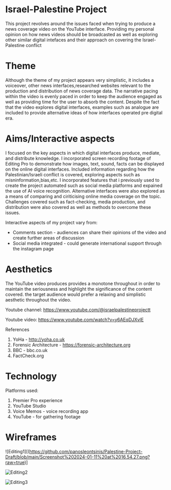 # Israel-Palestine Project
This project revolves around the issues faced when trying to produce a news coverage video on the YouTube interface. Providing my personal opinion on how news videos should be broadcasted as well as exploring other similar digital intefaces and their approach on covering the Israel-Palestine conflict

# Theme  
Although the theme of my project appears very simplistic, it includes a voiceover, other news interfaces,researched websites relevant to the production and distribution of news coverage data. The narrative pacing within the video is evenly paced in order to keep the audience engaged as well as providing time for the user to absorb the content. Despite the fact that the video explores digital interfaces, examples such as analogue are included to provide alternative ideas of how interfaces operated pre digital era.

# Aims/Interactive aspects  
I focused on the key aspects in which digital interfaces produce, mediate, and distribute knowledge. I incorporated screen recording footage of Editing Pro to demonstrate how images, text, sound, facts can be displayed on the online digital interfaces. Included information regarding how the Palestinian/Israeli conflict is covered, exploring aspects such as misninformation,bias,etc. I incorporated features that i previously used to create the project automated such as social media platforms and expained the use of AI voice recognition. Alternative interfaces were also explored as a means of comparing and ciriticising online media coverage on the topic. Challenges covered such as fact-checking, media production, and distribution were also covered as well as methods to overcome these issues.

Interactive aspects of my project vary from:
- Comments section - audiences can share their opinions of the video and create further areas of discussion
- Social media integrated - could generate international support through the instagram page


# Aesthetics
The YouTube video produces provides a monotone throughout in order to maintain the seriousness and highlight the significance of the content covered. the target audience would prefer a relaxing and simplistic aesthetic throughout the video.

Youtube channel:
https://www.youtube.com/@israelpalestineprojectt

Youtube video:
https://www.youtube.com/watch?v=y6AEqDJXvlE

References
1. YoHa - http://yoha.co.uk
2. Forensic Architecture - https://forensic-architecture.org
3. BBC - bbc.co.uk
4. FactCheck.org

# Technology 

Platforms used:
1. Premier Pro experience
2. YouTube Studio
3. Voice Memos - voice recording app
4. YouTube - for gathering footage

# Wireframes 
![Editing1][(https://github.com/panosleontsinis/Palestine-Project-Draft/blob/main/Screenshot%202024-01-11%20at%2016.54.27.png?raw=true)]


![Editing2]((https://github.com/panosleontsinis/Palestine-Project-Draft/blob/main/Screenshot%202024-01-11%20at%2016.54.27.png))



![Editing3]((https://github.com/panosleontsinis/Palestine-Project-Draft/blob/main/Screenshot%202024-01-11%20at%2016.54.27.png))
